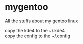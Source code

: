# mygentoo
All the stuffs about my gentoo linux

copy the kde4 to the ~/.kde4  
copy the config to the ~/.config  
